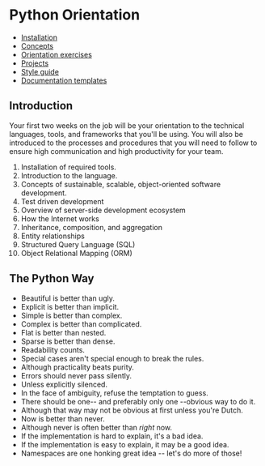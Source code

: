 # Python Orientation

- [Installation](INSTALLATIONS.md)
- [Concepts](concepts)
- [Orientation exercises](orientation)
- [Projects](projects)
- [Style guide](CODING-STANDARDS.md)
- [Documentation templates](TEMPLATES.md)

## Introduction

Your first two weeks on the job will be your orientation to the technical languages, tools, and frameworks that you'll be using. You will also be introduced to the processes and procedures that you will need to follow to ensure high communication and high productivity for your team.

1. Installation of required tools.
1. Introduction to the language.
1. Concepts of sustainable, scalable, object-oriented software development.
1. Test driven development
1. Overview of server-side development ecosystem
1. How the Internet works
1. Inheritance, composition, and aggregation
1. Entity relationships
1. Structured Query Language (SQL)
1. Object Relational Mapping (ORM)

## The Python Way

- Beautiful is better than ugly.
- Explicit is better than implicit.
- Simple is better than complex.
- Complex is better than complicated.
- Flat is better than nested.
- Sparse is better than dense.
- Readability counts.
- Special cases aren't special enough to break the rules.
- Although practicality beats purity.
- Errors should never pass silently.
- Unless explicitly silenced.
- In the face of ambiguity, refuse the temptation to guess.
- There should be one-- and preferably only one --obvious way to do it.
- Although that way may not be obvious at first unless you're Dutch.
- Now is better than never.
- Although never is often better than *right* now.
- If the implementation is hard to explain, it's a bad idea.
- If the implementation is easy to explain, it may be a good idea.
- Namespaces are one honking great idea -- let's do more of those!